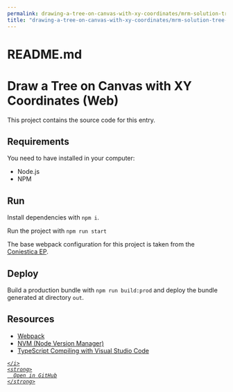 ```yaml
---
permalink: drawing-a-tree-on-canvas-with-xy-coordinates/mrm-solution-tree---ep/README.md.html
title: "drawing-a-tree-on-canvas-with-xy-coordinates/mrm-solution-tree---ep/README.md"
---
```


# README.md
<!-- Copyright (c) 2022 Tobias Briones. All rights reserved. -->
<!-- SPDX-License-Identifier: BSD-3-Clause -->
<!-- This file is part of https://github.com/mathsoftware/engineer -->

# Draw a Tree on Canvas with XY Coordinates (Web)

This project contains the source code for this entry.

## Requirements

You need to have installed in your computer:

- Node.js
- NPM

## Run

Install dependencies with `npm i`.

Run the project with `npm run start`

The base webpack configuration for this project is taken from the
[Coniestica EP](https://dev.mathsoftware.engineer/ep-coniestica).

## Deploy

Build a production bundle with `npm run build:prod` and deploy the bundle 
generated at directory `out`.

## Resources

- [Webpack](https://webpack.js.org)
- [NVM (Node Version Manager)](https://github.com/nvm-sh/nvm)
- [TypeScript Compiling with Visual Studio Code](https://code.visualstudio.com/docs/typescript/typescript-compiling)

<div class="social open-gh-btn my-4">
  <a class="btn btn-github" href="https://github.com/mathsoftware/engineer/tree/main/representation/repsymo/2dp/mrm/feat/drawing-a-tree-on-canvas-with-xy-coordinates/mrm-solution-tree---ep/README.md" target="_blank">
    <i class="fab fa-github">
      
    </i>
    <strong>
      Open in GitHub
    </strong>
  </a>
</div>